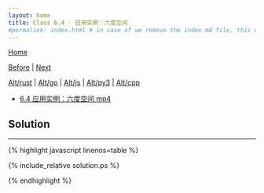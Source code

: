 ```yaml
---
layout: home
title: Class 6.4 - 应用实例：六度空间
#permalink: index.html # in case of we remove the index.md file, this doc will be the index page
---
```


<div class="row">
<div class="columnStmt" markdown="1">

[Home](./README.md)

[Before](./class-6.3.md) | [Next](./class-6.5.md)

[Alt/rust](./Alt_rust/README.md) | [Alt/go](./Alt_c/README.md) | [Alt/js](./Alt_js/README.html) | [Alt/py3](./Alt_py3/README.md) | [Alt/cpp](./Alt_cpp/README.md) 


-   [6.4 应用实例：六度空间 mp4](https://data-structure.s3.us-west-1.amazonaws.com/6_%E7%AC%AC%E5%85%AD%E8%AE%B2+%E5%9B%BE%EF%BC%88%E4%B8%8A%EF%BC%89%5B%E9%99%88%E8%B6%8A%5D/6.4+%E5%BA%94%E7%94%A8%E5%AE%9E%E4%BE%8B%EF%BC%9A%E5%85%AD%E5%BA%A6%E7%A9%BA%E9%97%B4+(8%EF%BC%9A06)_Hd.mp4)



</div>
<div class="columnSol" markdown="1">

## Solution
------

{% highlight javascript linenos=table %}

{% include_relative solution.ps %}

{% endhighlight %}

</div>
</div>
